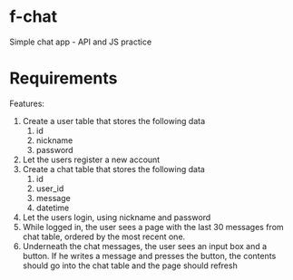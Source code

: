 # f-chat
Simple chat app - API and JS practice  
# Requirements

Features:

1. Create a user table that stores the following data
    1. id
    2. nickname
    3. password
2. Let the users register a new account
3. Create a chat table that stores the following data
    1. id
    2. user_id
    3. message
    4. datetime 
4. Let the users login, using nickname and password
5. While logged in, the user sees a page with the last 30 messages from chat table, ordered by the most recent one.
6. Underneath the chat messages, the user sees an input box and a button. If he writes a message and presses the button, the contents should go into the chat table and the page should refresh
